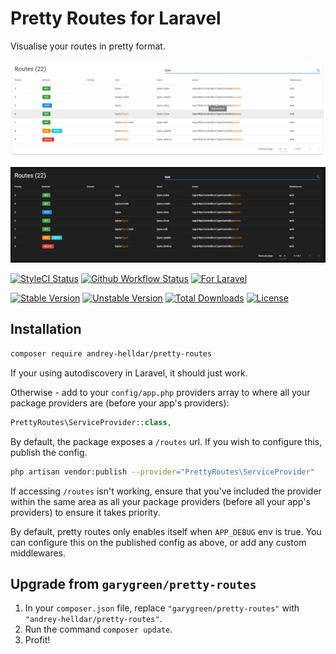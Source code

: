 # Pretty Routes for Laravel

Visualise your routes in pretty format.

<p align="center">
    <img src="/.github/home-page-images/light.png?raw=true" alt="Pretty RoutesLight Theme"/>
</p>

<p align="center">
    <img src="/.github/home-page-images/dark.png?raw=true" alt="Pretty Routes Dark Theme"/>
</p>

[![StyleCI Status][badge_styleci]][link_styleci]
[![Github Workflow Status][badge_build]][link_build]
[![For Laravel][badge_laravel]][link_packagist]

[![Stable Version][badge_stable]][link_packagist]
[![Unstable Version][badge_unstable]][link_packagist]
[![Total Downloads][badge_downloads]][link_packagist]
[![License][badge_license]][link_license]

## Installation

```bash
composer require andrey-helldar/pretty-routes
```

If your using autodiscovery in Laravel, it should just work.

Otherwise - add to your `config/app.php` providers array to where all your package providers are (before your app's providers):

```php
PrettyRoutes\ServiceProvider::class,
```

By default, the package exposes a `/routes` url. If you wish to configure this, publish the config.

```bash
php artisan vendor:publish --provider="PrettyRoutes\ServiceProvider"
```

If accessing `/routes` isn't working, ensure that you've included the provider within the same area as all your package providers (before all your app's providers) to ensure it takes priority.

By default, pretty routes only enables itself when `APP_DEBUG` env is true. You can configure this on the published config as above, or add any custom middlewares.

## Upgrade from `garygreen/pretty-routes`

1. In your `composer.json` file, replace `"garygreen/pretty-routes"` with `"andrey-helldar/pretty-routes"`.
2. Run the command `composer update`.
3. Profit!

[badge_styleci]:    https://styleci.io/repos/130698068/shield
[badge_build]:      https://img.shields.io/github/workflow/status/andrey-helldar/pretty-routes/phpunit?style=flat-square
[badge_laravel]:    https://img.shields.io/badge/Laravel-5.x%20%7C%206.x%20%7C%207.x%20%7C%208.x-orange.svg?style=flat-square
[badge_stable]:     https://img.shields.io/github/v/release/andrey-helldar/pretty-routes?label=stable&style=flat-square
[badge_unstable]:   https://img.shields.io/badge/unstable-dev--master-orange?style=flat-square
[badge_downloads]:  https://img.shields.io/packagist/dt/andrey-helldar/pretty-routes.svg?style=flat-square
[badge_license]:    https://img.shields.io/packagist/l/andrey-helldar/pretty-routes.svg?style=flat-square

[link_styleci]:     https://github.styleci.io/repos/130698068
[link_build]:       https://github.com/andrey-helldar/pretty-routes/actions
[link_packagist]:   https://packagist.org/packages/andrey-helldar/pretty-routes
[link_license]:     LICENSE

